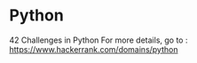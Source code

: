# Python
42 Challenges in Python
For more details, go to : https://www.hackerrank.com/domains/python 